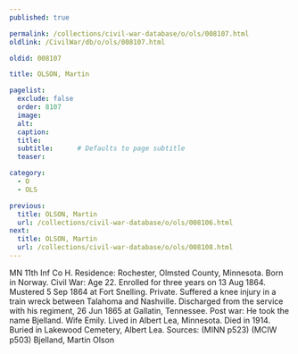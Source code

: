 ```yaml
---
published: true

permalink: /collections/civil-war-database/o/ols/008107.html
oldlink: /CivilWar/db/o/ols/008107.html

oldid: 008107

title: OLSON, Martin

pagelist:
  exclude: false
  order: 8107
  image: 
  alt:
  caption:
  title:
  subtitle:      # Defaults to page subtitle
  teaser:

category: 
  - O 
  - OLS

previous:
  title: OLSON, Martin
  url: /collections/civil-war-database/o/ols/008106.html  
next:
  title: OLSON, Martin
  url: /collections/civil-war-database/o/ols/008108.html   
---
```

MN 11th Inf Co H. Residence: Rochester, Olmsted County, Minnesota. Born in Norway. Civil War: Age 22. Enrolled for three years on 13 Aug 1864. Mustered 5 Sep 1864 at Fort Snelling. Private. Suffered a knee injury in a train wreck between Talahoma and Nashville. Discharged from the service with his regiment, 26 Jun 1865 at Gallatin, Tennessee. Post war: He took the name Bjelland. Wife Emily. Lived in Albert Lea, Minnesota. Died in 1914. Buried in Lakewood Cemetery, Albert Lea. Sources: (MINN p523) (MCIW p503) &#147;Bjelland, Martin Olson&#148;